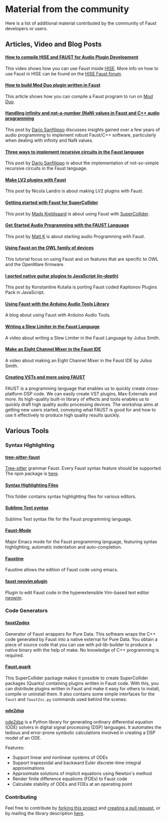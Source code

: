 # Material from the community

Here is a list of additional material contributed by the community of Faust developers or users.

## Articles, Video and Blog Posts

#### [How to compile HISE and FAUST for Audio Plugin Development](https://www.youtube.com/watch?v=qHHShO4uOvI)

This video shows how you can use Faust inside [HISE](https://hise.dev). More info on how to use Faust in HISE can be found on the [HISE Faust forum](https://forum.hise.audio/category/14/faust-development).

#### [How to build Mod Duo plugin written in Faust](https://medium.com/@vlad.shcherbakov/deploying-a-faust-program-to-mod-duo-f2a588eaea7b)

This article shows how you can compile a Faust program to run on [Mod Duo](https://mod.audio).

#### [Handling infinity and not-a-number (NaN) values in Faust and C++ audio programming](https://www.dariosanfilippo.com/blog/2020/handling_inf_nan_values_in_faust_and_cpp/)  

This post by [Dario Sanfilippo](https://www.dariosanfilippo.com) discusses insights gained over a few years of audio programming to implement robust Faust/C++ software, particularly when dealing with infinity and NaN values.

#### [Three ways to implement recursive circuits in the Faust language](https://www.dariosanfilippo.com/blog/2020/faust_recursive_circuits/)  

This post by [Dario Sanfilippo](https://www.dariosanfilippo.com) is about the implementation of not-so-simple recursive circuits in the Faust language.  

#### [Make LV2 plugins with Faust](https://z-uo.medium.com/make-lv2-plugins-with-faust-ce58601ab3b9)  

This post by Nicola Landro is about making LV2 plugins with Faust.

#### [Getting started with Faust for SuperCollider](https://madskjeldgaard.dk/posts/getting-started-with-faust-for-supercollider/)  

This post by [Mads Kjeldgaard](https://madskjeldgaard.dk/pages/about/) is about using Faust with [SuperCollider](https://supercollider.github.io).

#### [Get Started Audio Programming with the FAUST Language](https://medium.com/@kmatthew/get-started-audio-programming-with-the-faust-language-75b854b6f7d4)  

This post by [Matt K](https://medium.com/@kmatthew) is about starting audio Programming with Faust. 

#### [Using Faust on the OWL family of devices](https://openwarelab.org/Faust)

This tutorial focus on using Faust and on features that are specific to OWL and the OpenWare firmware.

#### [I ported native guitar plugins to JavaScript (in-depth)](https://kutalia.medium.com/how-i-ported-native-musical-plugins-to-javascript-in-depth-dafa014dae01)

This post by Konstantine Kutalia is porting Faust coded Kapitonov Plugins Pack in JavaScript.

#### [Using Faust with the Arduino Audio Tools Library](https://www.pschatzmann.ch/home/2022/04/22/using-faust-dsp-with-my-arduino-audio-tools/)

A blog about using Faust with  Arduino Audio Tools.

#### [Writing a Slew Limiter in the Faust Language](https://www.youtube.com/watch?v=3WY0ikTFAe4)

A video about writing a Slew Limiter in the Faust Language by Julius Smith.

#### [Make an Eight Channel Mixer in the Faust IDE](https://www.youtube.com/watch?v=W4zyZisuAJ4)

A video about making an Eight Channel Mixer in the Faust IDE  by Julius Smith.

#### [Creating VSTs and more using FAUST](https://musichackspace.org/product/creating-vsts-and-more-using-faust/)

FAUST is a programming language that enables us to quickly create cross-platform DSP code. We can easily create VST plugins, Max-Externals and more. Its high-quality built-in library of effects and tools enables us to quickly draft high quality audio processing devices. The workshop aims at getting new users started, conveying what FAUST is good for and how to use it effectively to produce high quality results quickly.

## Various Tools

### Syntax Highlighting

#### [tree-sitter-faust](https://github.com/khiner/tree-sitter-faust)

[Tree-sitter](https://tree-sitter.github.io/) grammar Faust. Every Faust syntax feature should be supported. The npm package is [here](https://www.npmjs.com/package/tree-sitter-faust).

#### [Syntax Highlighting Files](https://github.com/grame-cncm/faust/tree/master-dev/syntax-highlighting)

This folder contains syntax highlighting files for various editors.

#### [Sublime Text syntax](https://github.com/nuchi/faust-sublime-syntax)

Sublime Text syntax file for the Faust programming language.

#### [Faust-Mode](https://github.com/rukano/emacs-faust-mode)

Major Emacs mode for the Faust programming language, featuring syntax highlighting, automatic indentation and auto-completion.

#### [Faustine](https://github.com/emacsmirror/faustine)

Faustine allows the edition of Faust code using emacs.

#### [faust neovim plugin](https://github.com/madskjeldgaard/faust-nvim)

Plugin to edit Faust code in the hyperextensible Vim-based text editor [neowim](http://neovim.io).
 
### Code Generators
 
#### [faust2pdex](https://github.com/jujudusud/BPD/tree/master/tools/faust2pdex)
 
 Generator of Faust wrappers for Pure Data. This software wraps the C++ code generated by Faust into a native external for Pure Data. You obtain a piece of source code that you can use with pd-lib-builder to produce a native binary with the help of make. No knowledge of C++ programming is required.

#### [Faust.quark](https://github.com/madskjeldgaard/faust.quark)

This SuperCollider package makes it possible to create SuperCollider packages (Quarks) containing plugins written in Faust code. With this, you can distribute plugins written in Faust and make it easy for others to install, compile or uninstall them. It also contains some simple interfaces for the `faust` and `faust2sc.py` commands used behind the scenes.

#### [ode2dsp](https://git.sr.ht/~kdsch/ode2dsp)

[ode2dsp](https://git.sr.ht/~kdsch/ode2dsp) is a Python library for generating ordinary differential equation (ODE) solvers in digital signal processing (DSP) languages. It automates the tedious and error-prone symbolic calculations involved in creating a DSP model of an ODE.

Features:

- Support linear and nonlinear systems of ODEs
- Support trapezoidal and backward Euler discrete-time integral approximations
- Approximate solutions of implicit equations using Newton's method
- Render finite difference equations (FDEs) to Faust code
- Calculate stability of ODEs and FDEs at an operating point

### Contributing

Feel free to contribute by [forking this project](https://docs.github.com/en/github/collaborating-with-pull-requests/working-with-forks) and [creating a pull request](https://docs.github.com/en/github/collaborating-with-pull-requests/proposing-changes-to-your-work-with-pull-requests/creating-a-pull-request), or by mailing the library description [here](mailto:research@grame.fr).

